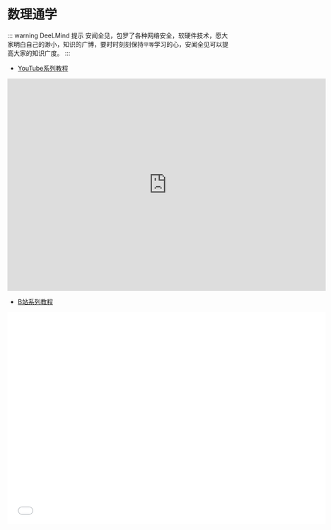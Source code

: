 # 数理通学

::: warning DeeLMind 提示
安闻全见，包罗了各种网络安全，软硬件技术，愿大家明白自己的渺小，知识的广博，要时时刻刻保持`平等`学习的心，安闻全见可以提高大家的知识广度。
:::

<DocsAD/>

* [YouTube系列教程](https://www.youtube.com/watch?v=PZo-eRBYj5k&list=PLgZqc0esdeS9riA8sUQHvmoZW3JdoKVgF)
<iframe width="720px" height="480px" src="https://www.youtube.com/embed/PZo-eRBYj5k" title="YouTube video player" frameborder="0" allow="accelerometer; autoplay; clipboard-write; encrypted-media; gyroscope; picture-in-picture" allowfullscreen></iframe>

* [B站系列教程](https://www.bilibili.com/medialist/play/282616786?from=space&business=space_series&business_id=2080349&desc=1&spm_id_from=333.999.0.0)
<iframe src="//player.bilibili.com/player.html?aid=636921679&bvid=BV1Yb4y1x7ih&cid=700148292&page=1"  frameborder="no"  allowfullscreen="true" style="width:720px;height:480px"> 
</iframe>